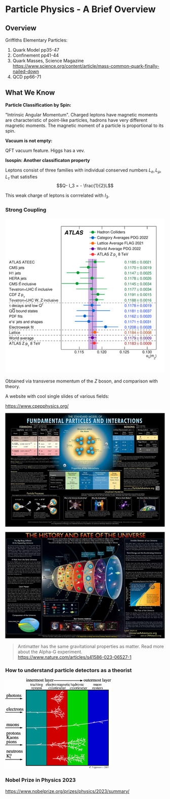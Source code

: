 # Particle Physics - A Brief Overview

## Overview

Griffiths Elementary Particles:
1. Quark Model pp35-47
1. Confinement pp41-44
1. Quark Masses, Science Magazine https://www.science.org/content/article/mass-common-quark-finally-nailed-down
1. QCD pp66-71

## What We Know

**Particle Classification by Spin:**

"Intrinsic Angular Momentum". Charged leptons have magnetic moments are characteristic of point-like particles, hadrons have very different magnetic moments. The magnetic moment of a particle is proportional to its spin. 

**Vacuum is not empty:**

QFT vacuum feature. Higgs has a vev.

**Isospin: Another classificaton property**

Leptons consist of three families with individual conserved numbers $L_e, L_\mu, L_\tau$ that satisfies 
$$Q- I_3 = - \frac{1}{2}L$$

This weak charge of leptons is corrrelated with $I_3$. 

### Strong Coupling

![atlas](ATLAS-AlphaS-Figure2.png)

Obtained via transverse momentum of the $Z$ boson, and comparison with theory.

A website with cool single slides of various fields:

https://www.cpepphysics.org/

![pp](particle_chart_May.5.2022-29.5-21-print1-2048x1458.jpg)

![cosmo](universe_chart-2015-30x20-1-2048x1366.jpg)

> Antimatter has the same gravitational properties as matter. Read more about the Alpha-G experiment. https://www.nature.com/articles/s41586-023-06527-1

### How to understand particle detectors as  a theorist

![detector](Typical-components-of-a-particle-physics-detector-Different-types-of-particle-leave.png)

### Nobel Prize in Physics 2023

https://www.nobelprize.org/prizes/physics/2023/summary/